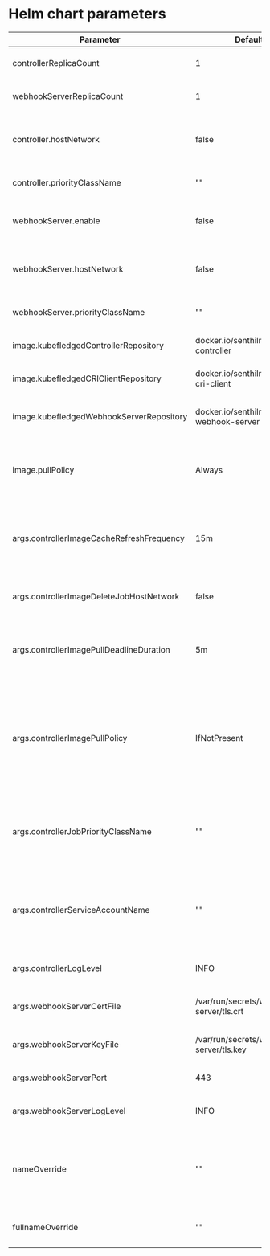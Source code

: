 # Helm chart parameters

| Parameter | Default value | Description |
| --------- | ------------- | ----------- |
| controllerReplicaCount    | 1        | No. of replicas of kubefledged-controller |
| webhookServerReplicaCount | 1        | No. of replicas of kubefledged-webhook-server |
| controller.hostNetwork    | false    | When set to "true", kubefledged-controller pod runs with "hostNetwork: true" |
| controller.priorityClassName    | ""    | priorityClassName of kubefledged-controller pod |
| webhookServer.enable      | false    | When set to "true", kubefledged-webhook-server is installed |
| webhookServer.hostNetwork | false    | When set to "true", kubefledged-webhook-server pod runs with "hostNetwork: true" |
| webhookServer.priorityClassName    | ""    | priorityClassName of kubefledged-webhook-server pod |
| image.kubefledgedControllerRepository | docker.io/senthilrch/kubefledged-controller | Repository name of kubefledged-controller image |
| image.kubefledgedCRIClientRepository | docker.io/senthilrch/kubefledged-cri-client | Repository name of kubefledged-cri-client image |
| image.kubefledgedWebhookServerRepository | docker.io/senthilrch/kubefledged-webhook-server | Repository name of kubefledged-webhook-server image |
| image.pullPolicy | Always | Image pull policy for kubefledged-controller and kubefledged-webhook-server pods |
| args.controllerImageCacheRefreshFrequency | 15m | The image cache is refreshed periodically to ensure the cache is up to date. Setting this flag to "0s" will disable refresh |
| args.controllerImageDeleteJobHostNetwork | false | Whether the pod for the image delete job should be run with 'HostNetwork: true' |
| args.controllerImagePullDeadlineDuration | 5m | Maximum duration allowed for pulling an image. After this duration, image pull is considered to have failed |
| args.controllerImagePullPolicy | IfNotPresent | Image pull policy for pulling images into and refreshing the cache. Possible values are 'IfNotPresent' and 'Always'. Default value is 'IfNotPresent'. Image with no or ":latest" tag are always pulled |
| args.controllerJobPriorityClassName | "" | priorityClassName of jobs created by kubefledged-controller. If not specified, priorityClassName won't be set |
| args.controllerServiceAccountName | "" | serviceAccountName used in Jobs created for pulling or deleting images. Optional flag. If not specified the default service account of the namespace is used |
| args.controllerLogLevel | INFO | Log level of kubefledged-controller |
| args.webhookServerCertFile | /var/run/secrets/webhook-server/tls.crt | Path of server certificate of kubefledged-webhook-server |
| args.webhookServerKeyFile | /var/run/secrets/webhook-server/tls.key | Path of server key of kubefledged-webhook-server |
| args.webhookServerPort | 443 | Listening port of kubefledged-webhook-server |
| args.webhookServerLogLevel | INFO | Log level of kubefledged-webhook-server |
| nameOverride | "" | nameOverride replaces the name of the chart in Chart.yaml, when this is used to construct Kubernetes object names |
| fullnameOverride | "" | fullnameOverride completely replaces the generated name |
|  |  |  |